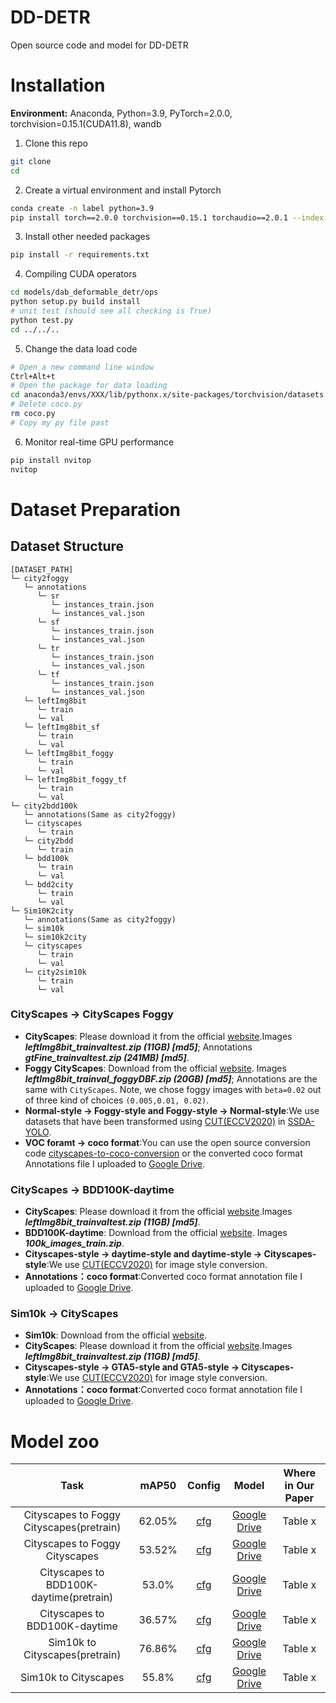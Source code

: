 # DD-DETR
Open source code and model for DD-DETR

# Installation
**Environment:** Anaconda, Python=3.9, PyTorch=2.0.0, torchvision=0.15.1(CUDA11.8), wandb
1. Clone this repo
```sh
git clone 
cd 
```
2. Create a virtual environment and install Pytorch
```sh
conda create -n label python=3.9 
pip install torch==2.0.0 torchvision==0.15.1 torchaudio==2.0.1 --index-url https://download.pytorch.org/whl/cu118 
```
3. Install other needed packages
```sh
pip install -r requirements.txt
```
4. Compiling CUDA operators
```sh
cd models/dab_deformable_detr/ops
python setup.py build install
# unit test (should see all checking is True)
python test.py
cd ../../..
```
5. Change the data load code
```sh
# Open a new command line window
Ctrl+Alt+t
# Open the package for data loading
cd anaconda3/envs/XXX/lib/pythonx.x/site-packages/torchvision/datasets
# Delete coco.py
rm coco.py
# Copy my py file past
```
6. Monitor real-time GPU performance
```sh
pip install nvitop
nvitop
```
   
# Dataset Preparation
## Dataset Structure
```
[DATASET_PATH]
└─ city2foggy
   └─ annotations
      └─ sr
         └─ instances_train.json
         └─ instances_val.json
      └─ sf
         └─ instances_train.json
         └─ instances_val.json
      └─ tr
         └─ instances_train.json
         └─ instances_val.json
      └─ tf
         └─ instances_train.json
         └─ instances_val.json
   └─ leftImg8bit
      └─ train
      └─ val
   └─ leftImg8bit_sf
      └─ train
      └─ val
   └─ leftImg8bit_foggy
      └─ train
      └─ val
   └─ leftImg8bit_foggy_tf
      └─ train
      └─ val
└─ city2bdd100k
   └─ annotations(Same as city2foggy)
   └─ cityscapes
      └─ train
   └─ city2bdd
      └─ train
   └─ bdd100k
      └─ train
      └─ val
   └─ bdd2city
      └─ train
      └─ val
└─ Sim10K2city
   └─ annotations(Same as city2foggy)
   └─ sim10k
   └─ sim10k2city
   └─ cityscapes
      └─ train
      └─ val
   └─ city2sim10k
      └─ train
      └─ val
```


### CityScapes → CityScapes Foggy
* **CityScapes**: Please download it from the official [website](https://www.cityscapes-dataset.com/downloads/).Images ***leftImg8bit_trainvaltest.zip (11GB) [md5]***; Annotations ***gtFine_trainvaltest.zip (241MB) [md5]***.
* **Foggy CityScapes**: Download from the official [website](https://www.cityscapes-dataset.com/downloads/). Images ***leftImg8bit_trainval_foggyDBF.zip (20GB) [md5]***; Annotations are the same with `CityScapes`. Note, we chose foggy images with `beta=0.02` out of three kind of choices `(0.005,0.01, 0.02)`.
* **Normal-style → Foggy-style and Foggy-style → Normal-style**:We use datasets that have been transformed using [CUT(ECCV2020)](https://github.com/taesungp/contrastive-unpaired-translation) in [SSDA-YOLO](https://github.com/hnuzhy/SSDA-YOLO).
* **VOC foramt → coco format**:You can use the open source conversion code [cityscapes-to-coco-conversion](https://github.com/TillBeemelmanns/cityscapes-to-coco-conversion) or the converted coco format Annotations file I uploaded to [Google Drive]().
### CityScapes → BDD100K-daytime
* **CityScapes**: Please download it from the official [website](https://www.cityscapes-dataset.com/downloads/).Images ***leftImg8bit_trainvaltest.zip (11GB) [md5]***.
* **BDD100K-daytime**: Download from the official [website](https://dl.cv.ethz.ch/bdd100k/data/). Images ***100k_images_train.zip***.
* **Cityscapes-style → daytime-style and daytime-style → Cityscapes-style**:We use [CUT(ECCV2020)](https://github.com/taesungp/contrastive-unpaired-translation) for image style conversion.
* **Annotations：coco format**:Converted coco format annotation file I uploaded to [Google Drive]().
### Sim10k → CityScapes
* **Sim10k**: Download from the official [website](https://fcav.engin.umich.edu/projects/driving-in-the-matrix).
* **CityScapes**: Please download it from the official [website](https://www.cityscapes-dataset.com/downloads/).Images ***leftImg8bit_trainvaltest.zip (11GB) [md5]***.
* **Cityscapes-style → GTA5-style and GTA5-style → Cityscapes-style**:We use [CUT(ECCV2020)](https://github.com/taesungp/contrastive-unpaired-translation) for image style conversion.
* **Annotations：coco format**:Converted coco format annotation file I uploaded to [Google Drive]().
# Model zoo
| Task                                     | mAP50  | Config | Model | Where in Our Paper |
|:----------------------------------------:|:------:|:------:|:-----:|:------------------:|
| Cityscapes to Foggy Cityscapes(pretrain) | 62.05% | [cfg](config/DA/Cityscapes2FoggyCityscapes)       | [Google Drive]()      | Table x                   |
| Cityscapes to Foggy Cityscapes           | 53.52% | [cfg](config/DA/Cityscapes2FoggyCityscapes)       | [Google Drive]()      | Table x                   |
| Cityscapes to BDD100K-daytime(pretrain)  | 53.0%  | [cfg](config/DA/Cityscapes2FoggyCityscapes)       | [Google Drive]()      | Table x                   |
| Cityscapes to BDD100K-daytime            | 36.57% | [cfg](config/DA/Cityscapes2FoggyCityscapes)       | [Google Drive]()      | Table x                   |
| Sim10k to Cityscapes(pretrain)           | 76.86% | [cfg](config/DA/Cityscapes2FoggyCityscapes)       | [Google Drive]()      | Table x                   |
| Sim10k to Cityscapes                     | 55.8%  | [cfg](config/DA/Cityscapes2FoggyCityscapes)       | [Google Drive]()      | Table x                   |


